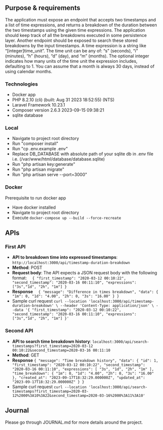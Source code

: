 ## Purpose & requirements
The application must expose an endpoint that accepts two timestamps and a
list of time expressions, and returns a breakdown of the duration between the two timestamps
using the given time expressions. The application should keep track of all the breakdowns
executed in some persistence layer. Another endpoint should be exposed to search these
stored breakdowns by the input timestamps.
A time expression is a string like “[integer]time_unit”. The time unit can be any of: “s” (seconds),
“i” (minutes), “h” (hours), “d” (day), and “m” (months). The optional integer indicates how many
units of the time unit the expression includes, defaulting to 1. You can assume that a month is
always 30 days, instead of using calendar months.

### Technologies

- Docker app
- PHP 8.2.10 (cli) (built: Aug 31 2023 18:52:55) (NTS)
- Laravel Framework 10.23.1
- Composer version 2.6.3 2023-09-15 09:38:21
- sqlite database

### Local

- Navigate to project root directory
- Run "composer install"
- Run "cp .env.example .env"
- Replace DB_DATABASE with absolute path of your sqlite db in .env file i.e. (/var/www/html/database/database.sqlite)
- Run "php artisan key:generate"
- Run "php artisan migrate"
- Run "php artisan serve --port=3000"


### Docker
Prerequisite to run docker app
- Have docker installed
- Navigate to project root directory
- Execute `docker-compose up --build --force-recreate`

## APIs
### First API
- **API to breakdown time into expressed timestamps**:
`http://localhost:3000/api/timestamp-duration-breakdown`
- **Method**: POST
- **Request body**:
The API expects a JSON request body with the following format:
`  {
  "first_timestamp": "2020-03-12 00:10:22",
  "second_timestamp": "2020-03-16 00:11:10",
  "expressions":["3s","1d", "2h", "1m"]
  }`
- **Response**
`  {
  "message": "Difference in times breakdown",
  "data": {
  "1m": 0,
  "1d": "4.00",
  "2h": 0,
  "3s": "16.00"
  }
  }`
- Sample curl request
`curl --location 'localhost:3000/api/timestamp-duration-breakdown' \
  --header 'Content-Type: application/json' \
  --data '{
  "first_timestamp": "2020-03-12 00:10:22",
  "second_timestamp": "2020-03-16 00:11:10",
  "expressions":["3s","1d", "2h", "1m"]
  }'`


### Second API
- **API to search time breakdown history**: `localhost:3000/api/search-timestamps?first_timestamp=2020-03-12 00:10:22&second_timestamp=2020-03-16 00:11:10`
- **Method**: GET
- **Response**
  `{
  "message": "Time breakdown history",
  "data": {
  "id": 1,
  "first_timestamp": "2020-03-12 00:10:22",
  "second_timestamp": "2020-03-16 00:11:10",
  "expressions": [
  "3s",
  "1d",
  "2h",
  "1m"
  ],
  "time_breakdown": {
  "1m": 0,
  "1d": "4.00",
  "2h": 0,
  "3s": "16.00"
  },
  "created_at": "2023-09-17T18:32:29.000000Z",
  "updated_at": "2023-09-17T18:32:29.000000Z"
  }
  }`
- Sample curl request
`curl --location 'localhost:3000/api/search-timestamps?first_timestamp=2020-03-12%2000%3A10%3A22&second_timestamp=2020-03-16%2000%3A11%3A10'`

## Journal
Please go through JOURNAL.md for more details around the project.
